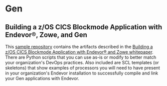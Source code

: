 # Gen

## Building a z/OS CICS Blockmode Application with Endevor®, Zowe, and Gen
This [sample repository](gen-whitepaper-sample) contains the artifacts described in the [Building a z/OS CICS Blockmode Application with Endevor® and Zowe whitepaper](https://community.broadcom.com/mainframesoftware/communities/community-home/digestviewer/viewthread?GroupId=1513&MessageKey=7a3ba595-6432-48aa-93f4-f18206875d72&CommunityKey=4182c217-4789-4997-8f22-87de25983f6e&tab=digestviewer). There are Python scripts that you can use as-is or modify to better match your organization's DevOps practices. Also included are SCL templates (or skeletons) that show examples of processors you will need to have present in your organization's Endevor installation to successfully compile and link your Gen applications with Endevor.
